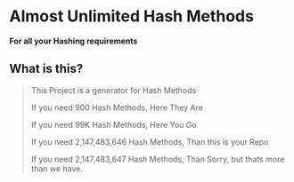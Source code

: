 # Almost Unlimited Hash Methods
__For all your Hashing requirements__

## What is this?
> This Project is a generator for Hash Methods
> 
> If you need 900 Hash Methods, Here They Are
> 
> If you need 99K Hash Methods, Here You Go
> 
> If you need 2,147,483,646 Hash Methods, Than this is your Repo
> 
> If you need 2,147,483,647 Hash Methods, Than Sorry, but thats more than we have.
 
